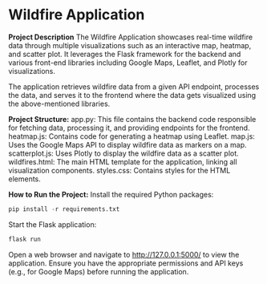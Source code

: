# Wildfire Application

**Project Description**
The Wildfire Application showcases real-time wildfire data through multiple visualizations such as an interactive map, heatmap, and scatter plot. It leverages the Flask framework for the backend and various front-end libraries including Google Maps, Leaflet, and Plotly for visualizations.

The application retrieves wildfire data from a given API endpoint, processes the data, and serves it to the frontend where the data gets visualized using the above-mentioned libraries.

**Project Structure:**
app.py: This file contains the backend code responsible for fetching data, processing it, and providing endpoints for the frontend.
heatmap.js: Contains code for generating a heatmap using Leaflet.
map.js: Uses the Google Maps API to display wildfire data as markers on a map.
scatterplot.js: Uses Plotly to display the wildfire data as a scatter plot.
wildfires.html: The main HTML template for the application, linking all visualization components.
styles.css: Contains styles for the HTML elements.

**How to Run the Project:**
Install the required Python packages:
```python
pip install -r requirements.txt
```
Start the Flask application: 
```python
flask run
```
Open a web browser and navigate to http://127.0.0.1:5000/ to view the application.
Ensure you have the appropriate permissions and API keys (e.g., for Google Maps) before running the application.